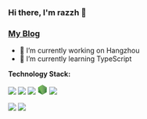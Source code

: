 ### Hi there, I'm razzh 👋
### [My Blog](https://kanmalu.com)
- 🔭 I’m currently working on Hangzhou
- 🌱 I’m currently learning TypeScript

**Technology Stack:**  

<code><img height="20" src="https://api.iconify.design/logos:javascript.svg"></code>
<code><img height="20" src="https://api.iconify.design/logos:typescript-icon.svg"></code>
<code><img height="20" src="https://api.iconify.design/logos:vue.svg"></code>
<code><img height="20" src="https://raw.githubusercontent.com/github/explore/80688e429a7d4ef2fca1e82350fe8e3517d3494d/topics/nodejs/nodejs.png"></code>
<code><img height="20" src="https://api.iconify.design/logos:jest.svg"></code>

<img
align=""
height="137px"
src="https://github-readme-stats.vercel.app/api?username=rzhAvenir&hide_title=true&hide_border=true&show_icons=true&include_all_commits=true&line_height=21&theme=dark&locale=cn"
/>
<img
align=""
height="137px"
src="https://github-readme-stats.vercel.app/api/top-langs/?username=rzhAvenir&hide_title=true&hide_border=true&layout=compact&theme=dark&locale=cn"
/>
